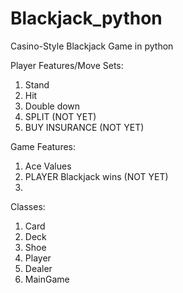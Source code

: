 # Blackjack_python
Casino-Style Blackjack Game in python

Player Features/Move Sets:
1. Stand
2. Hit
3. Double down
4. SPLIT (NOT YET)
5. BUY INSURANCE (NOT YET)

Game Features:
1. Ace Values
2. PLAYER Blackjack wins (NOT YET)
3. 


Classes:
1. Card
2. Deck
3. Shoe
4. Player
5. Dealer
6. MainGame

